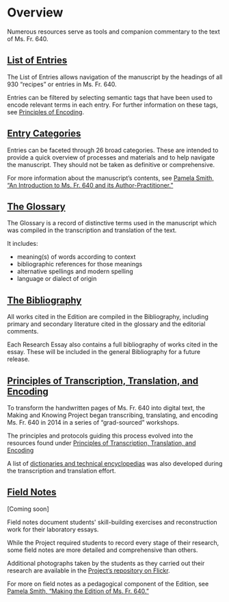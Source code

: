 # Overview

Numerous resources serve as tools and companion commentary to the text
of Ms. Fr. 640.

## [List of Entries](/#entries)

The List of Entries allows navigation of the manuscript by the headings
of all 930 “recipes” or entries in Ms. Fr. 640.

Entries can be filtered by selecting semantic tags that have been used to encode relevant terms in each entry. For further information on these tags, see [Principles of
Encoding](/#content/research+resources/principles-encoding).

## [Entry Categories](/#content/research+resources/categories)

Entries can be faceted through 26 broad categories. These are intended to provide a quick overview of processes and materials and to help navigate
the manuscript. They should not be taken as definitive or comprehensive.

For more information about the manuscript’s contents, see
[Pamela Smith, “An Introduction to Ms. Fr. 640 and its
Author-Practitioner.”](/#essays/ann_300_ie_19)

## [The Glossary](/#folios/1r/f/1r/glossary)

The Glossary is a record of distinctive terms used in the manuscript
which was compiled in the transcription and translation of the text.

It includes:

  - meaning(s) of words according to context
  - bibliographic references for those meanings
  - alternative spellings and modern spelling
  - language or dialect of origin

## [The Bibliography](/#content/research+resources/bibliography)

All works cited in the Edition are compiled in the Bibliography, including primary and secondary literature cited
in the glossary and the editorial comments.

Each Research Essay also contains a full bibliography of works cited in
the essay. These will be included in the general Bibliography for a future release.


## [Principles of Transcription, Translation, and Encoding](/#content/research+resources/principles)

To transform the handwritten pages of Ms. Fr. 640 into digital text, the Making and
Knowing Project began transcribing, translating, and encoding Ms. Fr.
640 in 2014 in a series of “grad-sourced” workshops.

The principles and protocols guiding this process evolved into
the resources found under [Principles of Transcription,
Translation, and Encoding](/#content/research+resources/principles)

A list of [dictionaries and technical encyclopedias](#content/research+resources/dictionaries) was also developed during the
transcription and translation effort.

## [Field Notes]()

\[Coming soon\]

Field notes document students'
skill-building exercises and reconstruction work for their laboratory essays.

While the Project required students to record every stage of
their research, some field notes are more detailed and
comprehensive than others.

Additional photographs taken by the students as they carried out their
research are available in the [Project’s repository on Flickr](https://www.flickr.com/photos/128418753@N06/albums).

For more on field notes as a pedagogical
component of the Edition, see [Pamela Smith, “Making the Edition of Ms.
Fr. 640.”](/#essayx/ann_329_ie_19)



